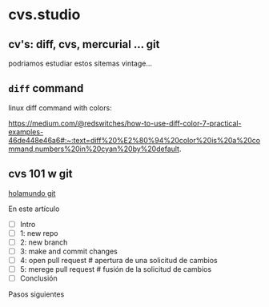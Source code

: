 # cvs.studio

## cv's: diff, cvs, mercurial ... git

podriamos estudiar estos sitemas vintage...

## `diff` command

linux diff command with colors:

<https://medium.com/@redswitches/how-to-use-diff-color-7-practical-examples-46de448e46a6#:~:text=diff%20%E2%80%94%20color%20is%20a%20command,numbers%20in%20cyan%20by%20default>.

## cvs 101 w git

[holamundo git](https://docs.github.com/es/get-started/start-your-journey/hello-world)

En este artículo

- [ ] Intro
- [ ] 1: new repo
- [ ] 2: new branch
- [ ] 3: make and commit changes
- [ ] 4: open pull request    # apertura de una solicitud de cambios
- [ ] 5: merege pull request  # fusión de la solicitud de cambios
- [ ] Conclusión

Pasos siguientes
